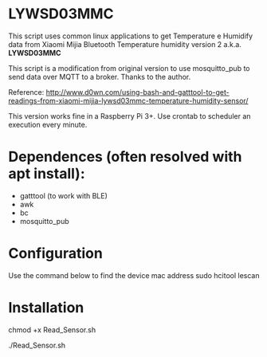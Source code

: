 # LYWSD03MMC
This script uses common linux applications to get Temperature e Humidify data from Xiaomi Mijia Bluetooth Temperature humidity version 2 a.k.a. **LYWSD03MMC**

This script is a modification from original version to use mosquitto_pub to send data over MQTT to a broker.
Thanks to the author.

Reference: http://www.d0wn.com/using-bash-and-gatttool-to-get-readings-from-xiaomi-mijia-lywsd03mmc-temperature-humidity-sensor/

This version works fine in a Raspberry Pi 3+.
Use crontab to scheduler an execution every minute.

# Dependences (often resolved with apt install):
  - gatttool (to work with BLE)
  - awk
  - bc
  - mosquitto_pub


# Configuration
Use the command below to find the device mac address 
    sudo hcitool lescan

# Installation
chmod +x Read_Sensor.sh

./Read_Sensor.sh
